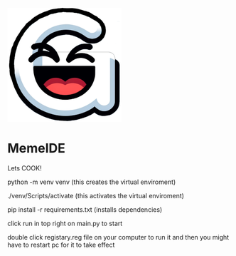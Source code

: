 ![Logo](./MemeIDE/assets/logo/GoofyIcon.png)
# MemeIDE

Lets COOK!


python -m venv venv   (this creates the virtual enviroment)

./venv/Scripts/activate     (this activates the virtual enviroment)

pip install -r requirements.txt     (installs dependencies)

click run in top right on main.py to start



double click registary.reg file on your computer to run it and then you might have to restart pc for it to take effect